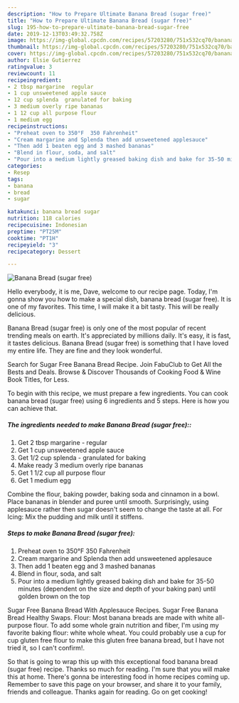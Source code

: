```yaml
---
description: "How to Prepare Ultimate Banana Bread (sugar free)"
title: "How to Prepare Ultimate Banana Bread (sugar free)"
slug: 195-how-to-prepare-ultimate-banana-bread-sugar-free
date: 2019-12-13T03:49:32.758Z
image: https://img-global.cpcdn.com/recipes/57203280/751x532cq70/banana-bread-sugar-free-recipe-main-photo.jpg
thumbnail: https://img-global.cpcdn.com/recipes/57203280/751x532cq70/banana-bread-sugar-free-recipe-main-photo.jpg
cover: https://img-global.cpcdn.com/recipes/57203280/751x532cq70/banana-bread-sugar-free-recipe-main-photo.jpg
author: Elsie Gutierrez
ratingvalue: 3
reviewcount: 11
recipeingredient:
- 2 tbsp margarine  regular
- 1 cup unsweetened apple sauce
- 12 cup splenda  granulated for baking
- 3 medium overly ripe bananas
- 1 12 cup all purpose flour
- 1 medium egg
recipeinstructions:
- "Preheat oven to 350°F  350 Fahrenheit"
- "Cream margarine and Splenda then add unsweetened applesauce"
- "Then add 1 beaten egg and 3 mashed bananas"
- "Blend in flour, soda, and salt"
- "Pour into a medium lightly greased baking dish and bake for 35-50 minutes (dependent on the size and depth of your baking pan) until golden brown on the top"
categories:
- Resep
tags:
- banana
- bread
- sugar

katakunci: banana bread sugar
nutrition: 118 calories
recipecuisine: Indonesian
preptime: "PT25M"
cooktime: "PT1H"
recipeyield: "3"
recipecategory: Dessert

---
```



![Banana Bread (sugar free)](https://img-global.cpcdn.com/recipes/57203280/751x532cq70/banana-bread-sugar-free-recipe-main-photo.jpg)

Hello everybody, it is me, Dave, welcome to our recipe page. Today, I'm gonna show you how to make a special dish, banana bread (sugar free). It is one of my favorites. This time, I will make it a bit tasty. This will be really delicious.

Banana Bread (sugar free) is only one of the most popular of recent trending meals on earth. It's appreciated by millions daily. It's easy, it is fast, it tastes delicious. Banana Bread (sugar free) is something that I have loved my entire life. They are fine and they look wonderful.

Search for Sugar Free Banana Bread Recipe. Join FabuClub to Get All the Bests and Deals. Browse &amp; Discover Thousands of Cooking Food &amp; Wine Book Titles, for Less.


To begin with this recipe, we must prepare a few ingredients. You can cook banana bread (sugar free) using 6 ingredients and 5 steps. Here is how you can achieve that.

##### The ingredients needed to make Banana Bread (sugar free)::

1. Get 2 tbsp margarine - regular
1. Get 1 cup unsweetened apple sauce
1. Get 1/2 cup splenda - granulated for baking
1. Make ready 3 medium overly ripe bananas
1. Get 1 1/2 cup all purpose flour
1. Get 1 medium egg


Combine the flour, baking powder, baking soda and cinnamon in a bowl. Place bananas in blender and puree until smooth. Surprisingly, using applesauce rather then sugar doesn&#39;t seem to change the taste at all. For Icing: Mix the pudding and milk until it stiffens. 

##### Steps to make Banana Bread (sugar free):

1. Preheat oven to 350°F  350 Fahrenheit
1. Cream margarine and Splenda then add unsweetened applesauce
1. Then add 1 beaten egg and 3 mashed bananas
1. Blend in flour, soda, and salt
1. Pour into a medium lightly greased baking dish and bake for 35-50 minutes (dependent on the size and depth of your baking pan) until golden brown on the top


Sugar Free Banana Bread With Applesauce Recipes. Sugar Free Banana Bread Healthy Swaps. Flour: Most banana breads are made with white all-purpose flour. To add some whole grain nutrition and fiber, I&#39;m using my favorite baking flour: white whole wheat. You could probably use a cup for cup gluten free flour to make this gluten free banana bread, but I have not tried it, so I can&#39;t confirm!. 

So that is going to wrap this up with this exceptional food banana bread (sugar free) recipe. Thanks so much for reading. I'm sure that you will make this at home. There's gonna be interesting food in home recipes coming up. Remember to save this page on your browser, and share it to your family, friends and colleague. Thanks again for reading. Go on get cooking!

